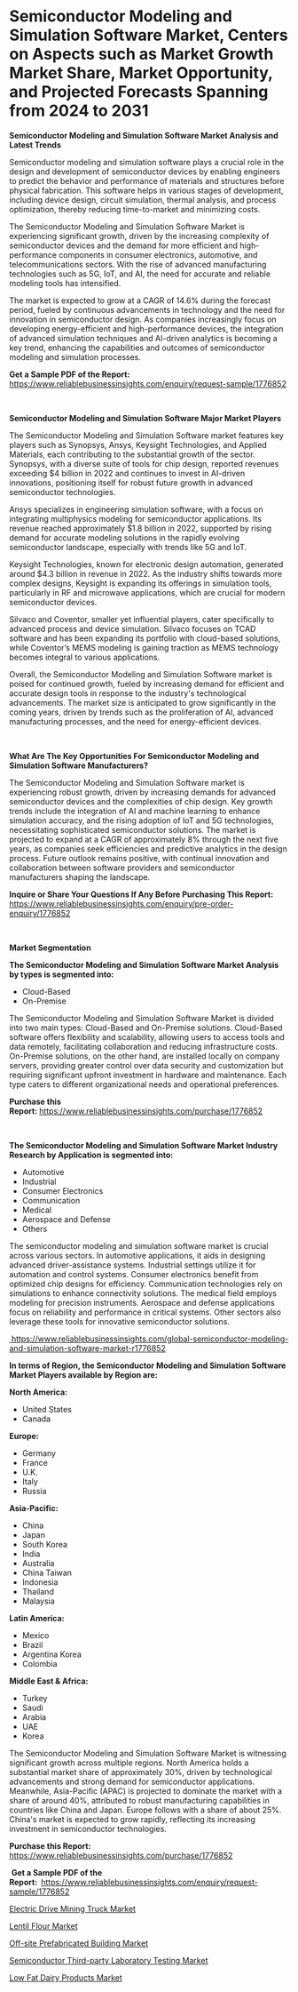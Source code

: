 <p><h1>Semiconductor Modeling and Simulation Software Market, Centers on Aspects such as Market Growth Market Share, Market Opportunity, and Projected Forecasts Spanning from 2024 to 2031</h1></p><p><strong>Semiconductor Modeling and Simulation Software Market Analysis and Latest Trends</strong></p>
<p><p>Semiconductor modeling and simulation software plays a crucial role in the design and development of semiconductor devices by enabling engineers to predict the behavior and performance of materials and structures before physical fabrication. This software helps in various stages of development, including device design, circuit simulation, thermal analysis, and process optimization, thereby reducing time-to-market and minimizing costs.</p><p>The Semiconductor Modeling and Simulation Software Market is experiencing significant growth, driven by the increasing complexity of semiconductor devices and the demand for more efficient and high-performance components in consumer electronics, automotive, and telecommunications sectors. With the rise of advanced manufacturing technologies such as 5G, IoT, and AI, the need for accurate and reliable modeling tools has intensified.</p><p>The market is expected to grow at a CAGR of 14.6% during the forecast period, fueled by continuous advancements in technology and the need for innovation in semiconductor design. As companies increasingly focus on developing energy-efficient and high-performance devices, the integration of advanced simulation techniques and AI-driven analytics is becoming a key trend, enhancing the capabilities and outcomes of semiconductor modeling and simulation processes.</p></p>
<p><strong>Get a Sample PDF of the Report:&nbsp;</strong> <a href="https://www.reliablebusinessinsights.com/enquiry/request-sample/1776852?utm_campaign=1091&utm_medium=2&utm_source=Github&utm_content=ia&utm_term=09102024&utm_id=semiconductor-modeling-and-simulation-software">https://www.reliablebusinessinsights.com/enquiry/request-sample/1776852</a></p>
<p>&nbsp;</p>
<p><strong>Semiconductor Modeling and Simulation Software Major Market Players</strong></p>
<p><p>The Semiconductor Modeling and Simulation Software market features key players such as Synopsys, Ansys, Keysight Technologies, and Applied Materials, each contributing to the substantial growth of the sector. Synopsys, with a diverse suite of tools for chip design, reported revenues exceeding $4 billion in 2022 and continues to invest in AI-driven innovations, positioning itself for robust future growth in advanced semiconductor technologies.</p><p>Ansys specializes in engineering simulation software, with a focus on integrating multiphysics modeling for semiconductor applications. Its revenue reached approximately $1.8 billion in 2022, supported by rising demand for accurate modeling solutions in the rapidly evolving semiconductor landscape, especially with trends like 5G and IoT.</p><p>Keysight Technologies, known for electronic design automation, generated around $4.3 billion in revenue in 2022. As the industry shifts towards more complex designs, Keysight is expanding its offerings in simulation tools, particularly in RF and microwave applications, which are crucial for modern semiconductor devices.</p><p>Silvaco and Coventor, smaller yet influential players, cater specifically to advanced process and device simulation. Silvaco focuses on TCAD software and has been expanding its portfolio with cloud-based solutions, while Coventor’s MEMS modeling is gaining traction as MEMS technology becomes integral to various applications.</p><p>Overall, the Semiconductor Modeling and Simulation Software market is poised for continued growth, fueled by increasing demand for efficient and accurate design tools in response to the industry's technological advancements. The market size is anticipated to grow significantly in the coming years, driven by trends such as the proliferation of AI, advanced manufacturing processes, and the need for energy-efficient devices.</p></p>
<p>&nbsp;</p>
<p><strong>What Are The Key Opportunities For Semiconductor Modeling and Simulation Software Manufacturers?</strong></p>
<p><p>The Semiconductor Modeling and Simulation Software market is experiencing robust growth, driven by increasing demands for advanced semiconductor devices and the complexities of chip design. Key growth trends include the integration of AI and machine learning to enhance simulation accuracy, and the rising adoption of IoT and 5G technologies, necessitating sophisticated semiconductor solutions. The market is projected to expand at a CAGR of approximately 8% through the next five years, as companies seek efficiencies and predictive analytics in the design process. Future outlook remains positive, with continual innovation and collaboration between software providers and semiconductor manufacturers shaping the landscape.</p></p>
<p><strong>Inquire or Share Your Questions If Any Before Purchasing This Report:</strong> <a href="https://www.reliablebusinessinsights.com/enquiry/pre-order-enquiry/1776852?utm_campaign=1091&utm_medium=2&utm_source=Github&utm_content=ia&utm_term=09102024&utm_id=semiconductor-modeling-and-simulation-software">https://www.reliablebusinessinsights.com/enquiry/pre-order-enquiry/1776852</a></p>
<p>&nbsp;</p>
<p><strong>Market Segmentation</strong></p>
<p><strong>The Semiconductor Modeling and Simulation Software Market Analysis by types is segmented into:</strong></p>
<p><ul><li>Cloud-Based</li><li>On-Premise</li></ul></p>
<p><p>The Semiconductor Modeling and Simulation Software Market is divided into two main types: Cloud-Based and On-Premise solutions. Cloud-Based software offers flexibility and scalability, allowing users to access tools and data remotely, facilitating collaboration and reducing infrastructure costs. On-Premise solutions, on the other hand, are installed locally on company servers, providing greater control over data security and customization but requiring significant upfront investment in hardware and maintenance. Each type caters to different organizational needs and operational preferences.</p></p>
<p><strong>Purchase this Report:&nbsp;</strong><a href="https://www.reliablebusinessinsights.com/purchase/1776852?utm_campaign=1091&utm_medium=2&utm_source=Github&utm_content=ia&utm_term=09102024&utm_id=semiconductor-modeling-and-simulation-software">https://www.reliablebusinessinsights.com/purchase/1776852</a></p>
<p>&nbsp;</p>
<p><strong>The Semiconductor Modeling and Simulation Software Market Industry Research by Application is segmented into:</strong></p>
<p><ul><li>Automotive</li><li>Industrial</li><li>Consumer Electronics</li><li>Communication</li><li>Medical</li><li>Aerospace and Defense</li><li>Others</li></ul></p>
<p><p>The semiconductor modeling and simulation software market is crucial across various sectors. In automotive applications, it aids in designing advanced driver-assistance systems. Industrial settings utilize it for automation and control systems. Consumer electronics benefit from optimized chip designs for efficiency. Communication technologies rely on simulations to enhance connectivity solutions. The medical field employs modeling for precision instruments. Aerospace and defense applications focus on reliability and performance in critical systems. Other sectors also leverage these tools for innovative semiconductor solutions.</p></p>
<p><a href="https://www.reliablebusinessinsights.com/global-semiconductor-modeling-and-simulation-software-market-r1776852?utm_campaign=1091&utm_medium=2&utm_source=Github&utm_content=ia&utm_term=09102024&utm_id=semiconductor-modeling-and-simulation-software">&nbsp;https://www.reliablebusinessinsights.com/global-semiconductor-modeling-and-simulation-software-market-r1776852</a></p>
<p><strong>In terms of Region, the Semiconductor Modeling and Simulation Software Market Players available by Region are:</strong></p>
<p>
    <p> <strong> North America: </strong>
        <ul>
            <li>United States</li>
            <li>Canada</li>
        </ul>
        </p> 
    <p> <strong> Europe: </strong>
        <ul>
            <li>Germany</li>
            <li>France</li>
            <li>U.K.</li>
            <li>Italy</li>
            <li>Russia</li>
        </ul>
        </p> 
    <p> <strong> Asia-Pacific: </strong>
        <ul>
            <li>China</li>
            <li>Japan</li>
            <li>South Korea</li>
            <li>India</li>
            <li>Australia</li>
            <li>China Taiwan</li>
            <li>Indonesia</li>
            <li>Thailand</li>
            <li>Malaysia</li>
        </ul>
        </p> 
    <p> <strong> Latin America: </strong>
        <ul>
            <li>Mexico</li>
            <li>Brazil</li>
            <li>Argentina Korea</li>
            <li>Colombia</li>
        </ul>
        </p> 
    <p> <strong> Middle East & Africa: </strong>
        <ul>
            <li>Turkey</li>
            <li>Saudi</li>
            <li>Arabia</li>
            <li>UAE</li>
            <li>Korea</li>
        </ul>
    </p>
    </p>
<p><p>The Semiconductor Modeling and Simulation Software Market is witnessing significant growth across multiple regions. North America holds a substantial market share of approximately 30%, driven by technological advancements and strong demand for semiconductor applications. Meanwhile, Asia-Pacific (APAC) is projected to dominate the market with a share of around 40%, attributed to robust manufacturing capabilities in countries like China and Japan. Europe follows with a share of about 25%. China's market is expected to grow rapidly, reflecting its increasing investment in semiconductor technologies.</p></p>
<p><strong>Purchase this Report: </strong><a href="https://www.reliablebusinessinsights.com/purchase/1776852?utm_campaign=1091&utm_medium=2&utm_source=Github&utm_content=ia&utm_term=09102024&utm_id=semiconductor-modeling-and-simulation-software">https://www.reliablebusinessinsights.com/purchase/1776852</a></p>
<p>&nbsp;<strong>Get a Sample PDF of the Report:&nbsp;&nbsp;</strong><a href="https://www.reliablebusinessinsights.com/enquiry/request-sample/1776852?utm_campaign=1091&utm_medium=2&utm_source=Github&utm_content=ia&utm_term=09102024&utm_id=semiconductor-modeling-and-simulation-software">https://www.reliablebusinessinsights.com/enquiry/request-sample/1776852</a></p>
<p><strong></strong></p>
<p><p><a href="https://www.linkedin.com/pulse/opportunities-challenges-electric-drive-mining-truck-market-n0gne?utm_campaign=1091&utm_medium=2&utm_source=Github&utm_content=ia&utm_term=09102024&utm_id=semiconductor-modeling-and-simulation-software">Electric Drive Mining Truck Market</a></p><p><a href="https://issuu.com/reportprime-2/docs/lentil-flour-market-size-2030.pptx_ae19ce7eff9d66?utm_campaign=1091&utm_medium=2&utm_source=Github&utm_content=ia&utm_term=09102024&utm_id=semiconductor-modeling-and-simulation-software">Lentil Flour Market</a></p><p><a href="https://github.com/pinesamshigoz/Market-Research-Report-List-1/blob/main/off-site-prefabricated-building-market.md?utm_campaign=1091&utm_medium=2&utm_source=Github&utm_content=ia&utm_term=09102024&utm_id=semiconductor-modeling-and-simulation-software">Off-site Prefabricated Building Market</a></p><p><a href="https://github.com/holiangrbenkosr/Market-Research-Report-List-1/blob/main/semiconductor-third-party-laboratory-testing-market.md?utm_campaign=1091&utm_medium=2&utm_source=Github&utm_content=ia&utm_term=09102024&utm_id=semiconductor-modeling-and-simulation-software">Semiconductor Third-party Laboratory Testing Market</a></p><p><a href="https://issuu.com/reportprime-2/docs/low-fat-dairy-products-market-size-_97a4cf83b8a995?utm_campaign=1091&utm_medium=2&utm_source=Github&utm_content=ia&utm_term=09102024&utm_id=semiconductor-modeling-and-simulation-software">Low Fat Dairy Products Market</a></p></p>
